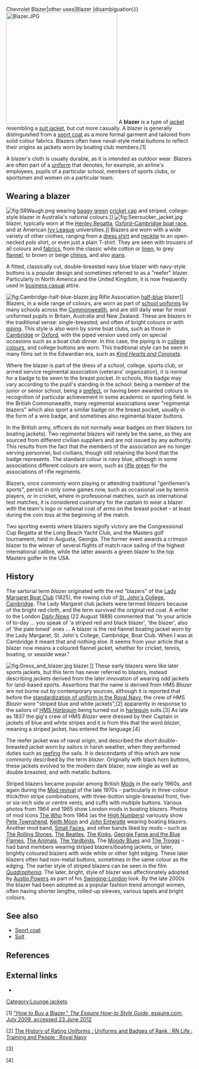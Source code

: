 Chevrolet Blazer\|other uses\|Blazer (disambiguation)}}
<img src="Blazer.JPG" title="fig:Blazer.JPG" width="300" alt="Blazer.JPG" />
A **blazer** is a type of [jacket](jacket "wikilink") resembling a [suit
jacket](suit_jacket "wikilink"), but cut more casually. A blazer is
generally distinguished from a [sport coat](sport_coat "wikilink") as a
more formal garment and tailored from solid colour fabrics. Blazers
often have naval-style metal buttons to reflect their origins as jackets
worn by boating club members.[1]

A blazer's cloth is usually durable, as it is intended as outdoor wear.
Blazers are often part of a [uniform](uniform "wikilink") that denotes,
for example, an airline's employees, pupils of a particular school,
members of sports clubs, or sportsmen and women on a particular team.

## Wearing a blazer

![](SRWaugh.png "fig:SRWaugh.png") wearing [baggy
green](baggy_green "wikilink") [cricket cap](cricket_cap "wikilink") and
striped, college-style blazer in Australia's national colours.\]\]
![](Seersucker_jacket.jpg "fig:Seersucker_jacket.jpg") blazer, typically
worn at the [Henley Regatta](Henley_Regatta "wikilink"),
[Oxford–Cambridge boat race](The_Boat_Race "wikilink"), and at American
[Ivy League](Ivy_League "wikilink") universities.\]\] Blazers are worn
with a wide variety of other clothes, ranging from a [dress
shirt](dress_shirt "wikilink") and [necktie](necktie "wikilink") to an
open-necked polo shirt, or even just a plain T-shirt. They are seen with
trousers of all colours and [fabrics](textile "wikilink"), from the
classic white cotton or [linen](linen "wikilink"), to grey
[flannel](flannel "wikilink"), to brown or beige
[chinos](chino_cloth "wikilink"), and also [jeans](jeans "wikilink").

A fitted, classically cut, double-breasted navy blue blazer with
navy-style buttons is a popular design and sometimes referred to as a
"reefer" blazer. Particularly in North America and the United Kingdom,
it is now frequently used in [business
casual](business_casual "wikilink") attire.

![](Cambridge-half-blue-blazer.jpg "fig:Cambridge-half-blue-blazer.jpg")
Rifle Association [half-blue](blue_(university_sport) "wikilink")
blazer\]\] Blazers, in a wide range of colours, are worn as part of
[school uniforms](school_uniform "wikilink") by many schools across the
[Commonwealth](Commonwealth_of_Nations "wikilink"), and are still daily
wear for most uniformed pupils in Britain, Australia and New Zealand.
These are blazers in the traditional sense: single-breasted, and often
of bright colours or with [piping](Piping_(sewing) "wikilink"). This
style is also worn by some boat clubs, such as those in
[Cambridge](Cambridge_University "wikilink") or
[Oxford](Oxford_University "wikilink"), with the piped version used only
on special occasions such as a boat club dinner. In this case, the
piping is in [college colours](Oxbridge_scarf_colours "wikilink"), and
college buttons are worn. This traditional style can be seen in many
films set in the Edwardian era, such as *[Kind Hearts and
Coronets](Kind_Hearts_and_Coronets "wikilink")*.

Where the blazer is part of the dress of a school, college, sports club,
or armed service regimental association (veterans' organization), it is
normal for a badge to be sewn to the breast pocket. In schools, this
badge may vary according to the pupil's standing in the school: being a
member of the junior or senior school, being a
[prefect](prefect "wikilink"), or having been awarded colours in
recognition of particular achievement in some academic or sporting
field. In the British Commonwealth, many regimental associations wear
"regimental blazers" which also sport a similar badge on the breast
pocket, usually in the form of a wire badge, and sometimes also
regimental blazer buttons.

In the British army, officers do not normally wear badges on their
blazers (or boating jackets). Two regimental blazers will rarely be the
same, as they are sourced from different civilian suppliers and are not
issued by any authority. This results from the fact that the members of
the association are no longer serving personnel, but civilians, though
still retaining the bond that the badge represents. The standard colour
is navy blue, although in some associations different colours are worn,
such as [rifle green](rifle_green "wikilink") for the associations of
rifle regiments.

Blazers, once commonly worn playing or attending traditional
"gentlemen's sports", persist in only some games now, such as occasional
use by tennis players, or in cricket, where in professional matches,
such as international test matches, it is considered customary for the
captain to wear a blazer with the team's logo or national coat of arms
on the breast pocket – at least during the coin toss at the beginning of
the match.

Two sporting events where blazers signify victory are the Congressional
Cup Regatta at the Long Beach Yacht Club, and the Masters golf
tournament, held in Augusta, Georgia. The former event awards a crimson
blazer to the winner of several flights of match race sailing of the
highest international calibre, while the latter awards a green blazer to
the top Masters golfer in the USA.

## History

The sartorial term *blazer* originated with the red "blazers" of the
[Lady Margaret Boat Club](Lady_Margaret_Boat_Club "wikilink") (1825),
the rowing club of [St. John's College,
Cambridge](St._John's_College,_Cambridge "wikilink"). The Lady Margaret
club jackets were termed *blazers* because of the bright red cloth, and
the term survived the original red coat. A writer to the London *[Daily
News](The_Daily_News_(UK) "wikilink")* (22 August 1889) commented that
"In your article of to-day … you speak of 'a striped red and black
blazer', 'the blazer', also of 'the pale toned' ones … A blazer is the
red flannel boating jacket worn by the Lady Margaret, St. John's
College, Cambridge, Boat Club. When I was at Cambridge it meant that and
nothing else. It seems from your article that a blazer now means a
coloured flannel jacket, whether for cricket, tennis, boating, or
seaside wear."

![](Dress_and_blazer.jpg "fig:Dress_and_blazer.jpg") blazer.\]\] These
early blazers were like later sports jackets, but this term has never
referred to blazers, instead describing jackets derived from the later
innovation of wearing odd jackets for land-based sports. Assertions that
the name is derived from HMS *Blazer* are not borne out by contemporary
sources, although it is reported that before the [standardization of
uniform in the Royal Navy](Royal_Navy_uniform#Ratings "wikilink"), the
crew of HMS *Blazer* wore "striped blue and white jackets",[2]
apparently in response to the sailors of [HMS
*Harlequin*](HMS_Harlequin "wikilink") being turned out in
[harlequin](harlequin "wikilink") suits.[3] As late as 1837 the gig's
crew of HMS *Blazer* were dressed by their Captain in jackets of blue
and white stripes and it is from this that the word *blazer*, meaning a
striped jacket, has entered the language.[4]

The reefer jacket was of naval origin, and described the short
double-breasted jacket worn by sailors in harsh weather, when they
performed duties such as [reefing](reefing "wikilink") the sails. It is
descendants of this which are now commonly described by the term
*blazer*. Originally with black horn buttons, these jackets evolved to
the modern dark blazer, now single as well as double breasted, and with
metallic buttons.

Striped blazers became popular among British
[Mods](Mod_(subculture) "wikilink") in the early 1960s, and again during
the [Mod revival](Mod_revival "wikilink") of the late 1970s –
particularly in three-colour thick/thin stripe combinations, with
three-button single-breasted front, five- or six-inch side or centre
vents, and cuffs with multiple buttons. Various photos from 1964 and
1965 show London mods in boating blazers. Photos of mod icons [The
Who](The_Who "wikilink") from 1964 (as the [High
Numbers](High_Numbers "wikilink")) variously show [Pete
Townshend](Pete_Townshend "wikilink"), [Keith
Moon](Keith_Moon "wikilink") and [John
Entwistle](John_Entwistle "wikilink") wearing boating blazers. Another
mod band, [Small Faces](Small_Faces "wikilink"), and other bands liked
by mods – such as [The Rolling Stones](The_Rolling_Stones "wikilink"),
[The Beatles](The_Beatles "wikilink"), [The
Kinks](The_Kinks "wikilink"), [Georgie Fame and the Blue
Flames](Georgie_Fame_and_the_Blue_Flames "wikilink"), [The
Animals](The_Animals "wikilink"), [The
Yardbirds](The_Yardbirds "wikilink"), The [Moody
Blues](Moody_Blues "wikilink") and [The Troggs](The_Troggs "wikilink") –
had band members wearing striped blazers/boating jackets, or later,
brightly coloured blazers with wide white or other light edging. These
later blazers often had non-metal buttons, sometimes in the same colour
as the edging. The earlier style of striped blazers can be seen in the
film *[Quadrophenia](Quadrophenia_(film) "wikilink")*. The later,
bright, style of blazer was affectionately adopted by [Austin
Powers](Austin_Powers_(character) "wikilink") as part of his
[Swinging-London](Swinging_London "wikilink") look. By the late 2000s
the blazer had been adopted as a popular fashion trend amongst women,
often having shorter lengths, rolled-up sleeves, various lapels and
bright colours.

## See also

-   [Sport coat](Sport_coat "wikilink")
-   [Suit](Suit_(clothing) "wikilink")

## References

## External links

-

[Category:Lounge jackets](Category:Lounge_jackets "wikilink")

[1] ["How to Buy a Blazer," *The Esquire How-to Style Guide*,
esquire.com, July 2009, accessed 23 June
2012](http://www.esquire.com/style/tips/blazer-vs-coat-vs-jacket-0709)

[2] [The History of Rating Uniforms : Uniforms and Badges of Rank : RN
Life : Training and People : Royal
Navy](https://web.archive.org/web/20060304101909/http://www.royal-navy.mod.uk/server/show/nav.3772)

[3]

[4]